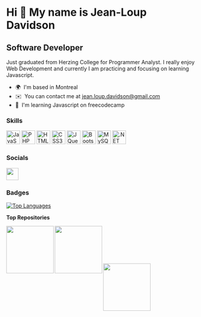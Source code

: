Hi 👋 My name is Jean-Loup Davidson
===================================

Software Developer
------------------

Just graduated from Herzing College for Programmer Analyst. I really enjoy Web Development and currently I am practicing and focusing on learning Javascript.

* 🌍  I'm based in Montreal
* ✉️  You can contact me at [jean.loup.davidson@gmail.com](mailto:jean.loup.davidson@gmail.com)
* 🧠  I'm learning Javascript on freecodecamp

### Skills


<p align="left">
<a href="https://developer.mozilla.org/en-US/docs/Web/JavaScript" target="_blank" rel="noreferrer"><img src="https://raw.githubusercontent.com/danielcranney/readme-generator/main/public/icons/skills/javascript-colored.svg" width="36" height="36" alt="JavaScript" /></a>
<a href="https://www.php.net/" target="_blank" rel="noreferrer"><img src="https://raw.githubusercontent.com/danielcranney/readme-generator/main/public/icons/skills/php-colored.svg" width="36" height="36" alt="PHP" /></a>
<a href="https://developer.mozilla.org/en-US/docs/Glossary/HTML5" target="_blank" rel="noreferrer"><img src="https://raw.githubusercontent.com/danielcranney/readme-generator/main/public/icons/skills/html5-colored.svg" width="36" height="36" alt="HTML5" /></a>
<a href="https://www.w3.org/TR/CSS/#css" target="_blank" rel="noreferrer"><img src="https://raw.githubusercontent.com/danielcranney/readme-generator/main/public/icons/skills/css3-colored.svg" width="36" height="36" alt="CSS3" /></a>
<a href="https://jquery.com/" target="_blank" rel="noreferrer"><img src="https://raw.githubusercontent.com/danielcranney/readme-generator/main/public/icons/skills/jquery-colored.svg" width="36" height="36" alt="JQuery" /></a>
<a href="https://getbootstrap.com/" target="_blank" rel="noreferrer"><img src="https://raw.githubusercontent.com/danielcranney/readme-generator/main/public/icons/skills/bootstrap-colored.svg" width="36" height="36" alt="Bootstrap" /></a>
<a href="https://www.mysql.com/" target="_blank" rel="noreferrer"><img src="https://raw.githubusercontent.com/danielcranney/readme-generator/main/public/icons/skills/mysql-colored.svg" width="36" height="36" alt="MySQL" /></a>
<a href="https://dotnet.microsoft.com/en-us/" target="_blank" rel="noreferrer"><img src="https://raw.githubusercontent.com/danielcranney/readme-generator/main/public/icons/skills/dot-net-colored.svg" width="36" height="36" alt=".NET" /></a>
</p>


### Socials

<p align="left"> <a href="https://www.github.com/JeanLoupD" target="_blank" rel="noreferrer"><img src="https://raw.githubusercontent.com/danielcranney/readme-generator/main/public/icons/socials/github.svg" width="32" height="32" /></a></p>

### Badges

<a href="https://github.com/JeanLoupD" align="left"><img src="https://github-readme-stats.vercel.app/api/top-langs/?username=JeanLoupD&langs_count=10&title_color=ffffff&text_color=ffffff&icon_color=0891b2&bg_color=14532d&hide_border=true&locale=en&custom_title=Top%20%Languages" alt="Top Languages" /></a>

<b>Top Repositories</b>

<div width="100%" align="center"><a href="https://github.com/JeanLoupD/team_php_project" align="left"><img align="left" width="auto" src="https://github-readme-stats.vercel.app/api/pin/?username=JeanLoupD&repo=team_php_project&title_color=ffffff&text_color=ffffff&icon_color=0891b2&bg_color=14532d&hide_border=true&locale=en" style="max-width: 100%;height: 125px;" /></a>

<a href="https://github.com/JeanLoupD/html_project" align="left"><img align="left" width="auto" src="https://github-readme-stats.vercel.app/api/pin/?username=JeanLoupD&repo=html_project&title_color=ffffff&text_color=ffffff&icon_color=0891b2&bg_color=14532d&hide_border=true&locale=en" style="max-width: 100%;height: 125px;" /></a></div>

<br /><br /><br /><br /><br />

<div width="100%" align="center"><a href="https://github.com/JeanLoupD/vb_final_project" align="left"><img align="left" width="auto" src="https://github-readme-stats.vercel.app/api/pin/?username=JeanLoupD&repo=vb_final_project&title_color=ffffff&text_color=ffffff&icon_color=0891b2&bg_color=14532d&hide_border=true&locale=en"  style="max-width: 100%;height: 125px;" /></a></div>
